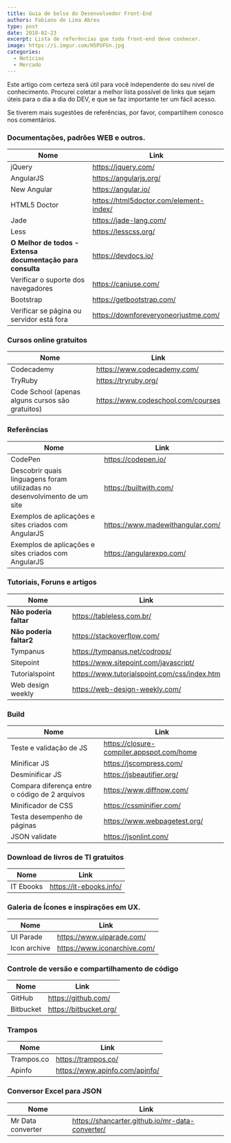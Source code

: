 ```yaml
---
title: Guia de bolso do Desenvolvedor Front-End
authors: Fabiano de Lima Abreu
type: post
date: 2018-02-23
excerpt: Lista de referências que todo front-end deve conhecer.
image: https://i.imgur.com/H5PUFGn.jpg
categories:
  - Notícias
  - Mercado
---
```


Este artigo com certeza será útil para você independente do seu nível de conhecimento. Procurei coletar a melhor lista possível de links que sejam úteis para o dia a dia do DEV, e que se faz importante ter um fácil acesso.

Se tiverem mais sugestões de referências, por favor, compartilhem conosco nos comentários.	

### Documentações, padrões WEB e outros.

| Nome | Link |
| ------ | ------ |
| jQuery | https://jquery.com/|
| AngularJS | https://angularjs.org/|
| New Angular | https://angular.io/|
| HTML5 Doctor | https://html5doctor.com/element-index/|
| Jade | https://jade-lang.com/|
| Less | https://lesscss.org/|
| **O Melhor de todos - Extensa documentação para consulta** | https://devdocs.io/|
| Verificar o suporte dos navegadores | https://caniuse.com/|
| Bootstrap | https://getbootstrap.com/|
| Verificar se página ou servidor está fora | https://downforeveryoneorjustme.com/

### Cursos online gratuitos

| Nome | Link |
| ------ | ------ |
| Codecademy | https://www.codecademy.com/|
| TryRuby | https://tryruby.org/|
| Code School (apenas alguns cursos são gratuitos) | https://www.codeschool.com/courses|

### Referências

| Nome | Link |
| ------ | ------ |
| CodePen | https://codepen.io/|
| Descobrir quais linguagens foram utilizadas no desenvolvimento de um site | https://builtwith.com/|
| Exemplos de aplicações e sites criados com AngularJS | https://www.madewithangular.com/|
| Exemplos de aplicações e sites criados com AngularJS | https://angularexpo.com/|

### Tutoriais, Foruns e artigos

| Nome | Link |
| ------ | ------ |
| **Não poderia faltar** | https://tableless.com.br/|
| **Não poderia faltar2** | https://stackoverflow.com/|
| Tympanus | https://tympanus.net/codrops/|
| Sitepoint | https://www.sitepoint.com/javascript/|
| Tutorialspoint | https://www.tutorialspoint.com/css/index.htm|
| Web design weekly | https://web-design-weekly.com/|


### Build

| Nome | Link |
| ------ | ------ |
| Teste e validação de JS | https://closure-compiler.appspot.com/home|
| Minificar JS | https://jscompress.com/|
| Desminificar JS | https://jsbeautifier.org/|
| Compara diferença entre o código de 2 arquivos | https://www.diffnow.com/|
| Minificador de CSS | https://cssminifier.com/|
| Testa desempenho de páginas | https://www.webpagetest.org/ |
| JSON validate | https://jsonlint.com/ |

### Download de livros de TI gratuitos

| Nome | Link |
| ------ | ------ |
| IT Ebooks | https://it-ebooks.info/|

### Galeria de Ícones e inspirações em UX.

| Nome | Link |
| ------ | ------ |
| UI Parade | https://www.uiparade.com/|
| Icon archive | https://www.iconarchive.com/|

### Controle de versão e compartilhamento de código

| Nome | Link |
| ------ | ------ |
| GitHub | https://github.com/|
| Bitbucket | https://bitbucket.org/|

### Trampos

| Nome | Link |
| ------ | ------ |
| Trampos.co | https://trampos.co/|
| Apinfo | https://www.apinfo.com/apinfo/|

### Conversor Excel para JSON

| Nome | Link |
| ------ | ------ |
| Mr Data converter | https://shancarter.github.io/mr-data-converter/|

